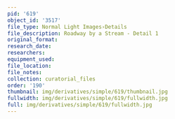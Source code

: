 ```yaml
---
pid: '619'
object_id: '3517'
file_type: Normal Light Images›Details
file_description: Roadway by a Stream - Detail 1
original_format:
research_date:
researchers:
equipment_used:
file_location:
file_notes:
collection: curatorial_files
order: '190'
thumbnail: img/derivatives/simple/619/thumbnail.jpg
fullwidth: img/derivatives/simple/619/fullwidth.jpg
full: img/derivatives/simple/619/fullwidth.jpg
---
```

